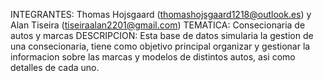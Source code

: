 INTEGRANTES: Thomas Hojsgaard (thomashojsgaard1218@outlook.es) y Alan Tiseira (tiseiraalan2201@gmail.com) 
TEMATICA: Consecionaria de autos y marcas 
DESCRIPCION: Esta base de datos simularia la gestion de una consecionaria, tiene como objetivo principal organizar y gestionar la informacion sobre las marcas y modelos de distintos autos, asi como detalles de cada uno.